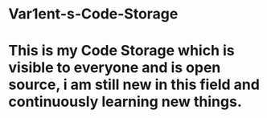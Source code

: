 # Var1ent-s-Code-Storage

# This is my Code Storage which is visible to everyone and is open source, i am still new in this field and continuously learning new things.
